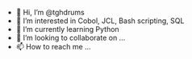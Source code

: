 - 👋 Hi, I’m @tghdrums
- 👀 I’m interested in Cobol, JCL, Bash scripting, SQL
- 🌱 I’m currently learning Python
- 💞️ I’m looking to collaborate on ...
- 📫 How to reach me ...

<!---
tghdrums/tghdrums is a ✨ special ✨ repository because its `README.md` (this file) appears on your GitHub profile.
You can click the Preview link to take a look at your changes.
--->
